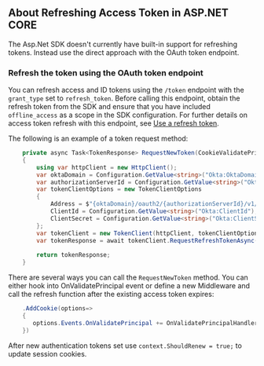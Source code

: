

## About Refreshing Access Token in ASP.NET CORE

The Asp.Net SDK doesn't currently have built-in support for refreshing tokens. Instead use the direct approach with the OAuth token endpoint.

### Refresh the token using the OAuth token endpoint

You can refresh access and ID tokens using the `/token` endpoint with the` grant_type` set to `refresh_token`. Before calling this endpoint, obtain the refresh token from the SDK and ensure that you have included `offline_access` as a scope in the SDK configuration. For further details on access token refresh with this endpoint, see [Use a refresh token](https://developer.okta.com/docs/guides/refresh-tokens/use-refresh-token/).

The following is an example of a token request method:


```csharp
    private async Task<TokenResponse> RequestNewToken(CookieValidatePrincipalContext context, string refreshToken, CancellationToken cancellationToken)
    {
        using var httpClient = new HttpClient();
        var oktaDomain = Configuration.GetValue<string>("Okta:OktaDomain");
        var authorizationServerId = Configuration.GetValue<string>("Okta:AuthorizationServerId");
        var tokenClientOptions = new TokenClientOptions
        {
            Address = $"{oktaDomain}/oauth2/{authorizationServerId}/v1/token",
            ClientId = Configuration.GetValue<string>("Okta:ClientId"),
            ClientSecret = Configuration.GetValue<string>("Okta:ClientSecret"),
        };
        var tokenClient = new TokenClient(httpClient, tokenClientOptions);
        var tokenResponse = await tokenClient.RequestRefreshTokenAsync(refreshToken, cancellationToken: cancellationToken).ConfigureAwait(false);
       
        return tokenResponse;
    }
```

There are several ways you can call the `RequestNewToken` method. You can either hook into OnValidatePrincipal event or define a new Middleware and call the refresh function after the existing access token expires:

```csharp
    .AddCookie(options=>
    {
       options.Events.OnValidatePrincipal += OnValidatePrincipalHandler;
    })
```

After new authentication tokens set use `context.ShouldRenew = true;` to update session cookies.